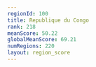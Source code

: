 ```yaml
---
regionId: 100
title: Republique du Congo
rank: 218
meanScore: 50.22
globalMeanScore: 69.21
numRegions: 220
layout: region_score
---
```

